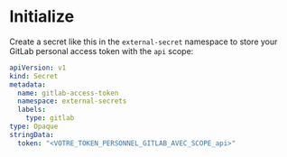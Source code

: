 # Initialize

Create a secret like this in the `external-secret` namespace to store your GitLab personal access token with the `api` scope:

```yaml
apiVersion: v1
kind: Secret
metadata:
  name: gitlab-access-token
  namespace: external-secrets
  labels:
    type: gitlab
type: Opaque
stringData:
  token: "<VOTRE_TOKEN_PERSONNEL_GITLAB_AVEC_SCOPE_api>"
```
